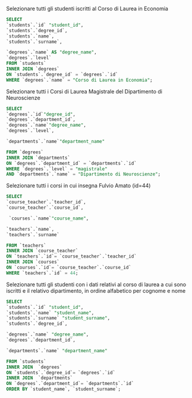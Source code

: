 <!-- 1. Selezionare tutti gli studenti iscritti al Corso di Laurea in Economia
2. Selezionare tutti i Corsi di Laurea Magistrale del Dipartimento di
Neuroscienze
3. Selezionare tutti i corsi in cui insegna Fulvio Amato (id=44)
4. Selezionare tutti gli studenti con i dati relativi al corso di laurea a cui
sono iscritti e il relativo dipartimento, in ordine alfabetico per cognome e
nome
5. Selezionare tutti i corsi di laurea con i relativi corsi e insegnanti
6. Selezionare tutti i docenti che insegnano nel Dipartimento di
Matematica (54)
7. BONUS: Selezionare per ogni studente il numero di tentativi sostenuti
per ogni esame, stampando anche il voto massimo. Successivamente,
filtrare i tentativi con voto minimo 18. -->

Selezionare tutti gli studenti iscritti al Corso di Laurea in Economia

```sql
SELECT
`students`.`id` "student_id",
`students`.`degree_id`,
`students`.`name`,
`students`.`surname`,

`degrees`.`name` AS "degree_name",
`degrees`.`level`
FROM `students`
INNER JOIN `degrees`
ON `students`.`degree_id` = `degrees`.`id`
WHERE `degrees`.`name` = "Corso di Laurea in Economia";
```

Selezionare tutti i Corsi di Laurea Magistrale del Dipartimento di
Neuroscienze

```sql
SELECT
`degrees`.`id`"degree_id",
`degrees`.`department_id`,
`degrees`.`name`"degree_name",
`degrees`.`level`,

`departments`.`name`"department_name"

FROM `degrees`
INNER JOIN `departments`
ON `degrees`.`department_id` = `departments`.`id`
WHERE `degrees`.`level` = "magistrale"
AND `departments`.`name` = "Dipartimento di Neuroscienze";
```

Selezionare tutti i corsi in cui insegna Fulvio Amato (id=44)

```sql
SELECT
`course_teacher`.`teacher_id`,
`course_teacher`.`course_id`,

 `courses`.`name`"course_name",

`teachers`.`name`,
`teachers`.`surname`

FROM `teachers`
INNER JOIN `course_teacher`
ON `teachers`.`id`= `course_teacher`.`teacher_id`
INNER JOIN `courses`
ON `courses`.`id`= `course_teacher`.`course_id`
WHERE `teachers`.`id` = 44;
```

Selezionare tutti gli studenti con i dati relativi al corso di laurea a cui
sono iscritti e il relativo dipartimento, in ordine alfabetico per cognome e
nome

```sql
SELECT
`students`.`id` "student_id",
`students`.`name` "student_name",
`students`.`surname` "student_surname",
`students`.`degree_id`,

`degrees`.`name` "degree_name",
`degrees`.`department_id`,

`departments`.`name` "department_name"

FROM `students`
INNER JOIN  `degrees`
ON `students`.`degree_id`= `degrees`.`id`
INNER JOIN  `departments`
ON `degrees`.`department_id`= `departments`.`id`
ORDER BY `student_name`, `student_surname`;
```
